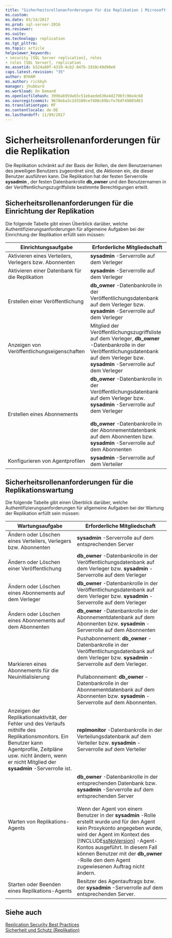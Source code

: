 ```yaml
---
title: "Sicherheitsrollenanforderungen für die Replikation | Microsoft-Dokumentation"
ms.custom: 
ms.date: 03/14/2017
ms.prod: sql-server-2016
ms.reviewer: 
ms.suite: 
ms.technology: replication
ms.tgt_pltfrm: 
ms.topic: article
helpviewer_keywords:
- security [SQL Server replication], roles
- roles [SQL Server], replication
ms.assetid: b324a80f-4319-4cb2-847b-1910c49d90e0
caps.latest.revision: "35"
author: BYHAM
ms.author: rickbyh
manager: jhubbard
ms.workload: On Demand
ms.openlocfilehash: 3996ab959a65c51ebaede636e4d2796fc96e4c68
ms.sourcegitcommit: 9678eba3c2d3100cef408c69bcfe76df49803d63
ms.translationtype: MT
ms.contentlocale: de-DE
ms.lasthandoff: 11/09/2017
---
```

# <a name="security-role-requirements-for-replication"></a>Sicherheitsrollenanforderungen für die Replikation
  Die Replikation schränkt auf der Basis der Rollen, die dem Benutzernamen des jeweiligen Benutzers zugeordnet sind, die Aktionen ein, die dieser Benutzer ausführen kann. Die Replikation hat der festen Serverrolle **sysadmin** , der festen Datenbankrolle **db_owner** und den Benutzernamen in der Veröffentlichungszugriffsliste bestimmte Berechtigungen erteilt.  
  
## <a name="security-role-requirements-for-replication-setup"></a>Sicherheitsrollenanforderungen für die Einrichtung der Replikation  
 Die folgende Tabelle gibt einen Überblick darüber, welche Authentifizierungsanforderungen für allgemeine Aufgaben bei der Einrichtung der Replikation erfüllt sein müssen:  
  
|Einrichtungsaufgabe|Erforderliche Mitgliedschaft|  
|----------------|----------------------------|  
|Aktivieren eines Verteilers, Verlegers bzw. Abonnenten|**sysadmin** -Serverrolle auf dem Verleger|  
|Aktivieren einer Datenbank für die Replikation|**sysadmin** -Serverrolle auf dem Verleger|  
|Erstellen einer Veröffentlichung|**db_owner** -Datenbankrolle in der Veröffentlichungsdatenbank auf dem Verleger bzw. **sysadmin** -Serverrolle auf dem Verleger|  
|Anzeigen von Veröffentlichungseigenschaften|Mitglied der Veröffentlichungszugriffsliste auf dem Verleger, **db_owner** -Datenbankrolle in der Veröffentlichungsdatenbank auf dem Verleger bzw. **sysadmin** -Serverrolle auf dem Verleger|  
|Erstellen eines Abonnements|**db_owner** -Datenbankrolle in der Veröffentlichungsdatenbank auf dem Verleger bzw. **sysadmin** -Serverrolle auf dem Verleger<br /><br /> **db_owner** -Datenbankrolle in der Abonnementdatenbank auf dem Abonnenten bzw. **sysadmin** -Serverrolle auf dem Abonnenten|  
|Konfigurieren von Agentprofilen|**sysadmin** -Serverrolle auf dem Verteiler|  
  
## <a name="security-role-requirements-for-replication-maintenance"></a>Sicherheitsrollenanforderungen für die Replikationswartung  
 Die folgende Tabelle gibt einen Überblick darüber, welche Authentifizierungsanforderungen für allgemeine Aufgaben bei der Wartung der Replikation erfüllt sein müssen:  
  
|Wartungsaufgabe|Erforderliche Mitgliedschaft|  
|----------------------|----------------------------|  
|Ändern oder Löschen eines Verteilers, Verlegers bzw. Abonnenten|**sysadmin** -Serverrolle auf dem entsprechenden Server|  
|Ändern oder Löschen einer Veröffentlichung|**db_owner** -Datenbankrolle in der Veröffentlichungsdatenbank auf dem Verleger bzw. **sysadmin** -Serverrolle auf dem Verleger|  
|Ändern oder Löschen eines Abonnements auf dem Verleger|**db_owner** -Datenbankrolle in der Veröffentlichungsdatenbank auf dem Verleger bzw. **sysadmin** -Serverrolle auf dem Verleger|  
|Ändern oder Löschen eines Abonnements auf dem Abonnenten|**db_owner** -Datenbankrolle in der Abonnementdatenbank auf dem Abonnenten bzw. **sysadmin** -Serverrolle auf dem Abonnenten|  
|Markieren eines Abonnements für die Neuinitialisierung|Pushabonnement: **db_owner** -Datenbankrolle in der Veröffentlichungsdatenbank auf dem Verleger bzw. **sysadmin** -Serverrolle auf dem Verleger.<br /><br /> Pullabonnement: **db_owner** -Datenbankrolle in der Abonnementdatenbank auf dem Abonnenten bzw. **sysadmin** -Serverrolle auf dem Abonnenten.|  
|Anzeigen der Replikationsaktivität, der Fehler und des Verlaufs mithilfe des Replikationsmonitors. Ein Benutzer kann Agentprofile, Zeitpläne usw. nicht ändern, wenn er nicht Mitglied der **sysadmin** -Serverrolle ist.|**replmonitor** -Datenbankrolle in der Verteilungsdatenbank auf dem Verteiler bzw. **sysadmin** -Serverrolle auf dem Verteiler|  
|Warten von Replikations-Agents|**db_owner** -Datenbankrolle in der entsprechenden Datenbank bzw. **sysadmin** -Serverrolle auf dem entsprechenden Server<br /><br /> Wenn der Agent von einem Benutzer in der **sysadmin** -Rolle erstellt wurde und für den Agent kein Proxykonto angegeben wurde, wird der Agent im Kontext des [!INCLUDE[ssNoVersion](../../../includes/ssnoversion-md.md)] -Agent-Kontos ausgeführt. In diesem Fall können Benutzer mit der **db_owner** -Rolle den dem Agent zugewiesenen Auftrag nicht ändern.|  
|Starten oder Beenden eines Replikations-Agents|Besitzer des Agentauftrags bzw. der **sysadmin** -Serverrolle auf dem entsprechenden Server.|  
  
## <a name="see-also"></a>Siehe auch  
 [Replication Security Best Practices](../../../relational-databases/replication/security/replication-security-best-practices.md)   
 [Sicherheit und Schutz &#40;Replikation&#41;](../../../relational-databases/replication/security/security-and-protection-replication.md)  
  
  
